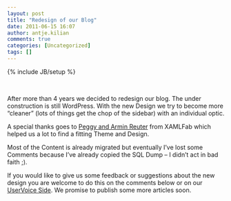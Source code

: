 ```yaml
---
layout: post
title: "Redesign of our Blog"
date: 2011-06-15 16:07
author: antje.kilian
comments: true
categories: [Uncategorized]
tags: []
---
```

{% include JB/setup %}
<p>&#160;</p>  <p>After more than 4 years we decided to redesign our blog. The under construction is still WordPress. With the new Design we try to become more “cleaner” (lots of things get the chop of the sidebar) with an individual optic.</p>  <p>A special thanks goes to <a href="http://peggy-reuter.net/">Peggy and Armin Reuter</a> from XAMLFab which helped us a lot to find a fitting Theme and Design. </p>  <p>Most of the Content is already migrated but eventually I’ve lost some Comments because I’ve already copied the SQL Dump – I didn’t act in bad faith ;). </p>  <p>If you would like to give us some feedback or suggestions about the new design you are welcome to do this on the comments below or on our <a href="https://codeinside.uservoice.com/forums/55132-general">UserVoice Side</a>. We promise to publish some more articles soon.</p>
